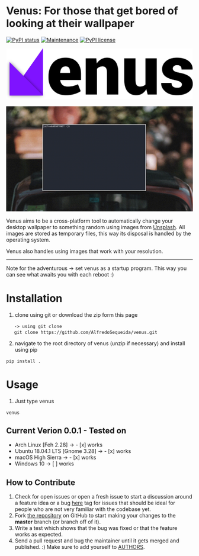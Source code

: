 Venus: For those that get bored of looking at their wallpaper 
===============================================================

[![PyPI status](https://img.shields.io/pypi/status/ansicolortags.svg)](https://pypi.python.org/pypi/ansicolortags/)
[![Maintenance](https://img.shields.io/badge/Maintained%3F-yes-green.svg)](https://GitHub.com/Naereen/StrapDown.js/graphs/commit-activity)
[![PyPI license](https://img.shields.io/pypi/l/ansicolortags.svg)](https://pypi.python.org/pypi/ansicolortags/)


<p align="center">
    <img src="https://github.com/AlfredoSequeida/venus/raw/master/artwork/venus.png" alt="venus" width="1920px">
    </br>
    </br>
    <img src="https://github.com/AlfredoSequeida/venus/raw/master/artwork/venus_demo.gif" alt="venus_demo">
</p>

Venus aims to be a cross-platform tool to automatically change your desktop wallpaper to something random using images from [Unsplash](https://unsplash.com/). All images are stored as temporary files, this way its disposal is handled by the operating system. 

Venus also handles using images that work with your resolution.

---

Note for the adventurous -> set venus as a startup program. This way you can see what awaits you with each reboot :)

# Installation
 1) clone using git or download the zip form this page
 ```
    -> using git clone
    git clone https://github.com/AlfredoSequeida/venus.git
 ```
 
 2) navigate to the root directory of venus (unzip if necessary) and install using pip
 
 ```
 pip install .
```


# Usage
 1) Just type venus
 
 ```
 venus 
 ```
 
 
 Current Verion 0.0.1 - Tested on
 -----------------
 - Arch Linux [Feh 2.28] -> - [x] works
 - Ubuntu 18.04.1 LTS [Gnome 3.28] -> - [x] works
 - macOS High Sierra -> - [x] works
 - Windows 10 -> [ ] works

 
 
 How to Contribute
-----------------

1.  Check for open issues or open a fresh issue to start a discussion
    around a feature idea or a bug [here](https://github.com/AlfredoSequeida/venus/issues)
    tag for issues that should be ideal for people who are not very familiar with the codebase yet.
2.  Fork [the repository](https://github.com/alfredosequeida/venus) on
    GitHub to start making your changes to the **master** branch (or branch off of it).
3.  Write a test which shows that the bug was fixed or that the feature
    works as expected.
4.  Send a pull request and bug the maintainer until it gets merged and
    published. :) Make sure to add yourself to
    [AUTHORS](https://github.com/AlfredoSequeida/venus/blob/master/AUTHORS).

